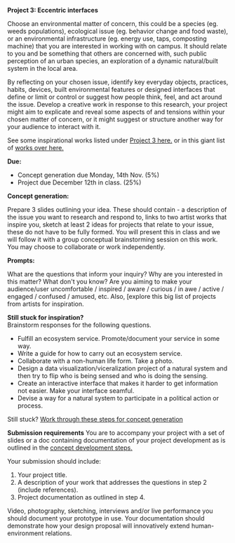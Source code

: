 **Project 3: Eccentric interfaces**

Choose an environmental matter of concern, this could be a species (eg. weeds populations), ecological issue (eg. behavior change and food waste), or an environmental infrastructure (eg. energy use, taps, composting machine) that you are interested in working with on campus. It should relate to you and be something that others are concerned with, such public perception of an urban species, an exploration of a dynamic natural/built system in the local area.   

By reflecting on your chosen issue, identify key everyday objects, practices, habits, devices, built environmental features or designed interfaces that define or limit or control or suggest how people think, feel, and act around the issue. Develop a creative work in response to this research, your project might aim to explicate and reveal some aspects of and tensions within your chosen matter of concern, or it might suggest or structure another way for your audience to interact with it. 

See some inspirational works listed under [Project 3 here.](www.des.tegabrain.com) or in this giant list of [works over here.](https://github.com/tegacodes/Dark-Ecology-Studio/blob/master/practice.md)

**Due:**   

* Concept generation due Monday, 14th Nov. (5%)  
* Project due December 12th in class. (25%)  

**Concept generation:**  

Prepare 3 slides outlining your idea. These should contain - a description of the issue you want to research and respond to, links to two artist works that inspire you, sketch at least 2 ideas for projects that relate to your issue, these do not have to be fully formed. You will present this in class and we will follow it with a group conceptual brainstorming session on this work. You may choose to collaborate or work independently.

**Prompts:**

What are the questions that inform your inquiry? Why are you interested in this matter? What don't you know?
Are you aiming to make your audience/user uncomfortable / inspired / aware / curious / in awe / active / engaged / confused / amused, etc.
Also, [explore this big list of projects from artists for inspiration.

**Still stuck for inspiration?**  
Brainstorm responses for the following questions.

* Fulfill an ecosystem service. Promote/document your service in some way.
* Write a guide for how to carry out an ecosystem service.
* Collaborate with a non-human life form. Take a photo.
* Design a data visualization/viceralization project of a natural system and then try to flip who is being sensed and who is doing the sensing.
* Create an interactive interface that makes it harder to get information not easier. Make your interface seamful.
* Devise a way for a natural system to participate in a political action or process.

Still stuck? [Work through these steps for concept generation](https://github.com/tegacodes/Dark-Ecology-Studio/blob/master/concept-dev.md)

**Submission requirements**
You are to accompany your project with a set of slides or a doc containing documentation of your project development as is outlined in the [concept development steps.](https://github.com/tegacodes/Dark-Ecology-Studio/blob/master/concept-dev.md)

Your submission should include:

1. Your project title.
2. A description of your work that addresses the questions in step 2 (include references).
3. Project documentation as outlined in step 4. 

Video, photography, sketching, interviews and/or live performance you should document your prototype in use. Your documentation should demonstrate how your design proposal will innovatively extend human-environment relations.

